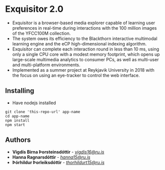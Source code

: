 # Exquisitor 2.0
- Exquisitor is a browser-based media explorer capable of learning user preferences in real-time during interactions with the 100 million images of the YFCC100M collection. 
- The system owes its efficiency to the Blackthorn interactive multimodal learning engine and the eCP high-dimensional indexing algorithm. 
- Exquisitor can complete each interaction round in less than 10 ms, using only a single CPU core with a modest memory footprint, which opens up large-scale multimedia analytics to consumer PCs, as well as multi-user and multi-platform environments. 
- Implemented as a summer project at Reykjavik University in 2018 with the focus on using an eye-tracker to control the web interface. 

## Installing
- Have nodejs installed
```
git clone 'this-repo-url' app-name
cd app-name
npm install
npm start
```

## Authors

* **Vigdís Birna Þorsteinsdóttir** - *vigdis16@ru.is*
* **Hanna Ragnarsdóttir** - *hanna15@ru.is*
* **Þórhildur Þorleiksdóttir** - *thorhildurt15@ru.is*
